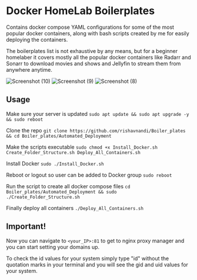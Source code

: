 # Docker HomeLab Boilerplates

Contains docker compose YAML configurations for some of the most popular docker containers, along with bash scripts created by me for easily deploying the containers.

The boilerplates list is not exhaustive by any means, but for a beginner homelaber it covers mostly all the popular docker containers like Radarr and Sonarr to download movies and shows and Jellyfin to stream them from anywhere anytime.

![Screenshot (10)](https://user-images.githubusercontent.com/101431112/191025194-9d4ff330-5e5b-4c64-8e80-9abf462a6c5a.png)
![Screenshot (9)](https://user-images.githubusercontent.com/101431112/191025221-8f007869-332a-4681-a574-400a334ad593.png)
![Screenshot (8)](https://user-images.githubusercontent.com/101431112/191025223-6159b505-b213-4c02-b07c-66ee964b1c7d.png)

## Usage
Make sure your server is updated
```sudo apt update && sudo apt upgrade -y && sudo reboot```

Clone the repo
```git clone https://github.com/rishavnandi/Boiler_plates && cd Boiler_plates/Automated_Deployment```

Make the scripts executable
```sudo chmod +x Install_Docker.sh Create_Folder_Structure.sh Deploy_All_Containers.sh```

Install Docker
```sudo ./Install_Docker.sh```

Reboot or logout so user can be added to Docker group
```sudo reboot```

Run the script to create all docker compose files
```cd Boiler_plates/Automated_Deployment && sudo ./Create_Folder_Structure.sh```

Finally deploy all containers
```./Deploy_All_Containers.sh```

## Important!

Now you can navigate to ```<your_IP>:81``` to get to nginx proxy manager and you can start setting your domains up.

To check the id values for your system simply type "id" without the quotation marks in your terminal and you will see the gid and uid values for your system.

